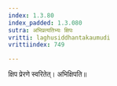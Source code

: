 ```yaml
---
index: 1.3.80
index_padded: 1.3.080
sutra: अभिप्रत्यतिभ्यः क्षिपः
vritti: laghusiddhantakaumudi
vrittiindex: 749

---
```

क्षिप प्रेरणे स्वरितेत्। अभिक्षिपति॥